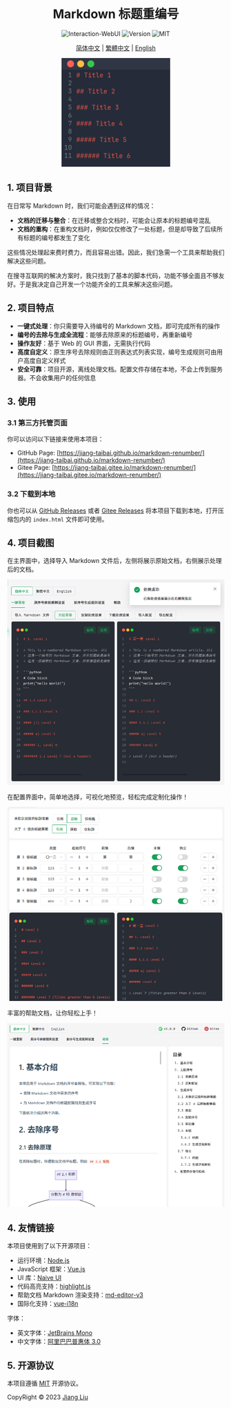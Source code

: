 # <div align="center">Markdown 标题重编号</div>

<div align="center">
  <img src="https://img.shields.io/badge/interaction-WebUI-%2396C40F" alt="Interaction-WebUI"/>
  <img src="https://img.shields.io/badge/release-1.0.3-%231081C1" alt="Version"/>
  <img src="https://img.shields.io/badge/license-MIT-%2396C40F" alt="MIT"/>
</div>

<div align="center">

[简体中文](/README.md) |
[繁體中文](/README-zh_TW.md) |
[English](/README-en_US.md)

</div>

<p align="center">
    <img src="assets/img/cover.gif" width="50%" alt="Cover">
</p>

## 1. 项目背景

在日常写 Markdown 时，我们可能会遇到这样的情况：

- **文档的迁移与整合**：在迁移或整合文档时，可能会让原本的标题编号混乱
- **文档的重构**：在重构文档时，例如仅仅修改了一处标题，但是却导致了后续所有标题的编号都发生了变化

这些情况处理起来费时费力，而且容易出错。因此，我们急需一个工具来帮助我们解决这些问题。

在搜寻互联网的解决方案时，我只找到了基本的脚本代码，功能不够全面且不够友好。于是我决定自己开发一个功能齐全的工具来解决这些问题。

## 2. 项目特点

- **一键式处理**：你只需要导入待编号的 Markdown 文档，即可完成所有的操作
- **编号的去除与生成全流程**：能够去除原来的标题编号，再重新编号
- **操作友好**：基于 Web 的 GUI 界面，无需执行代码
- **高度自定义**：原生序号去除规则由正则表达式列表实现，编号生成规则可由用户高度自定义样式
- **安全可靠**：项目开源，离线处理文档。配置文件存储在本地，不会上传到服务器。不会收集用户的任何信息

## 3. 使用

### 3.1 第三方托管页面

你可以访问以下链接来使用本项目：

- GitHub Page: [https://jiang-taibai.github.io/markdown-renumber/](https://jiang-taibai.github.io/markdown-renumber/)
- Gitee Page: [https://jiang-taibai.gitee.io/markdown-renumber/](https://jiang-taibai.gitee.io/markdown-renumber/)

### 3.2 下载到本地

你也可以从 [GitHub Releases](https://github.com/jiang-taibai/markdown-renumber/releases/latest) 或者 [Gitee Releases](https://gitee.com/jiang-taibai/markdown-renumber/releases/latest) 将本项目下载到本地，打开压缩包内的 `index.html` 文件即可使用。

## 4. 项目截图

在主界面中，选择导入 Markdown 文件后，左侧将展示原始文档，右侧展示处理后的文档。

![主界面](assets/img/preview-zh_CN.png "主界面")

在配置界面中，简单地选择，可视化地预览，轻松完成定制化操作！

![配置界面](assets/img/preview-renumber-setting-zh_CN.png "配置界面")

丰富的帮助文档，让你轻松上手！

![帮助文档](assets/img/preview-help-document-zh_CN.png "帮助文档")

## 4. 友情链接

本项目使用到了以下开源项目：

- 运行环境：[Node.js](https://github.com/nodejs/node)
- JavaScript 框架：[Vue.js](https://github.com/vuejs/vue)
- UI 库：[Naive UI](https://github.com/tusen-ai/naive-ui)
- 代码高亮支持：[highlight.js](https://github.com/highlightjs/highlight.js)
- 帮助文档 Markdown 渲染支持：[md-editor-v3](https://github.com/imzbf/md-editor-v3)
- 国际化支持：[vue-i18n](https://github.com/kazupon/vue-i18n)

字体：

- 英文字体：[JetBrains Mono](https://www.jetbrains.com/lp/mono/)
- 中文字体：[阿里巴巴普惠体 3.0](https://fonts.alibabagroup.com/#/home)

## 5. 开源协议

本项目遵循 [MIT](https://opensource.org/licenses/MIT) 开源协议。

CopyRight © 2023 [Jiang Liu](https://coderjiang.com)